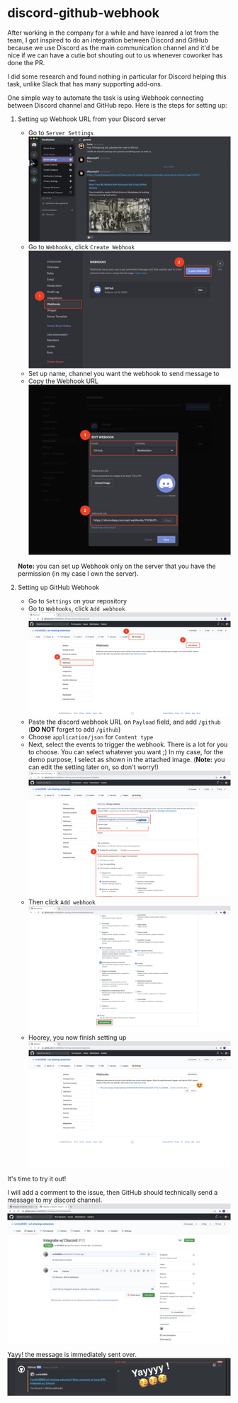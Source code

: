 # discord-github-webhook

After working in the company for a while and have leanred a lot from the team, I got inspired to do an integration between Discord and GitHub because we use Discord as the main communication channel and it'd be nice if we can have a cutie bot shouting out to us whenever coworker has done the PR.

I did some research and found nothing in particular for Discord helping this task, unlike Slack that has many supporting add-ons.

One simple way to automate the task is using Webhook connecting between Discord channel and GitHub repo. Here is the steps for setting up:

1. Setting up Webhook URL from your Discord server
    - Go to `Server Settings`
    ![image](./images/1.1.png)
    - Go to `Webhooks`, click `Create Webhook`
    ![image](./images/1.2.png)
    - Set up name, channel you want the webhook to send message to
    - Copy the Webhook URL
    ![image](./images/1.3.png)
    
    **Note:** you can set up Webhook only on the server that you have the permission (in my case I own the server).

2. Setting up GitHub Webhook
    - Go to `Settings` on your repository
    - Go to `Webhooks`, click `Add webhook`
    ![image](./images/2.1.png)
    - Paste the discord webhook URL on `Payload` field, and add `/github` (__DO NOT__ forget to add `/github`)
    - Choose `application/json` for `Content type`
    - Next, select the events to trigger the webhook.
    There is a lot for you to choose. You can select whatever you want ;)
    In my case, for the demo purpose, I select as shown in the attached image. (__Note:__ you can edit the setting later on, so don't worry!)
    ![image](./images/2.2.png)
    - Then click `Add webhook`
    ![image](./images/2.3.png)
    - Hoorey, you now finish setting up
    ![image](./images/2.4.png)

It's time to try it out!

I will add a comment to the issue, then GitHub should technically send a message to my discord channel.
![image](./images/test.1.png)

Yayy! the message is immediately sent over.
![image](./images/test.2.png)
